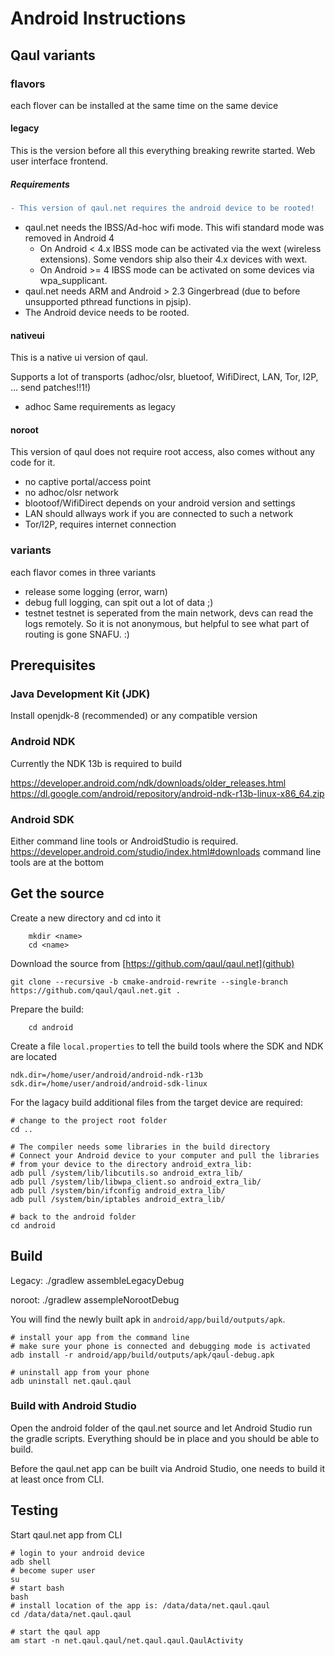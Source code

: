 # Android Instructions

## Qaul variants

### flavors
each flover can be installed at the same time on the same device

#### legacy
This is the version before all this everything breaking rewrite started.
Web user interface frontend.

##### Requirements

```diff
- This version of qaul.net requires the android device to be rooted!
```

* qaul.net needs the IBSS/Ad-hoc wifi mode. This wifi standard mode was
  removed in Android 4
  * On Android < 4.x IBSS mode can be activated via the wext (wireless
    extensions).
    Some vendors ship also their 4.x devices with wext.
  * On Android >= 4 IBSS mode can be activated on some devices via
    wpa_supplicant.
* qaul.net needs ARM and Android > 2.3 Gingerbread
  (due to before unsupported pthread functions in pjsip).
* The Android device needs to be rooted.

#### nativeui
This is a native ui version of qaul.

Supports a lot of transports (adhoc/olsr, bluetoof, WifiDirect, LAN, Tor, I2P, ... send patches!!1!)

  * adhoc
    Same requirements as legacy

#### noroot
This version of qaul does not require root access, also comes without any code for it.
 * no captive portal/access point
 * no adhoc/olsr network
 * blootoof/WifiDirect depends on your android version and settings
 * LAN should allways work if you are connected to such a network
 * Tor/I2P, requires internet connection

### variants
each flavor comes in three variants

 * release
    some logging (error, warn)
 * debug
    full logging, can spit out a lot of data ;)
 * testnet
    testnet is seperated from the main network, devs can read the logs remotely.
    So it is not anonymous, but helpful to see what part of routing is gone SNAFU. :)

## Prerequisites

### Java Development Kit (JDK)

Install openjdk-8 (recommended) or any compatible version

### Android NDK
Currently the NDK 13b is required to build

https://developer.android.com/ndk/downloads/older_releases.html
https://dl.google.com/android/repository/android-ndk-r13b-linux-x86_64.zip

### Android SDK
Either command line tools or AndroidStudio is required.
https://developer.android.com/studio/index.html#downloads
command line tools are at the bottom

## Get the source

Create a new directory and cd into it

        mkdir <name>
        cd <name>

Download the source from [https://github.com/qaul/qaul.net](github)

    git clone --recursive -b cmake-android-rewrite --single-branch https://github.com/qaul/qaul.net.git .

Prepare the build:

        cd android

Create a file ```local.properties``` to tell the build tools where the SDK and NDK are located

    ndk.dir=/home/user/android/android-ndk-r13b
    sdk.dir=/home/user/android/android-sdk-linux

For the lagacy build additional files from the target device are required:

    # change to the project root folder
    cd ..

    # The compiler needs some libraries in the build directory
    # Connect your Android device to your computer and pull the libraries
    # from your device to the directory android_extra_lib:
    adb pull /system/lib/libcutils.so android_extra_lib/
    adb pull /system/lib/libwpa_client.so android_extra_lib/
    adb pull /system/bin/ifconfig android_extra_lib/
    adb pull /system/bin/iptables android_extra_lib/

    # back to the android folder
    cd android

## Build

Legacy: ./gradlew assembleLegacyDebug


noroot: ./gradlew assempleNorootDebug

You will find the newly built apk in `android/app/build/outputs/apk`.

    # install your app from the command line
    # make sure your phone is connected and debugging mode is activated
    adb install -r android/app/build/outputs/apk/qaul-debug.apk

    # uninstall app from your phone
    adb uninstall net.qaul.qaul


### Build with Android Studio

Open the android folder of the qaul.net source and let Android Studio run
the gradle scripts. Everything should be in place and you should be
able to build.

Before the qaul.net app can be built via Android Studio, one needs to
build it at least once from CLI.



Testing
-------

Start qaul.net app from CLI

    # login to your android device
    adb shell
    # become super user
    su
    # start bash
    bash
    # install location of the app is: /data/data/net.qaul.qaul
    cd /data/data/net.qaul.qaul

    # start the qaul app
    am start -n net.qaul.qaul/net.qaul.qaul.QaulActivity

